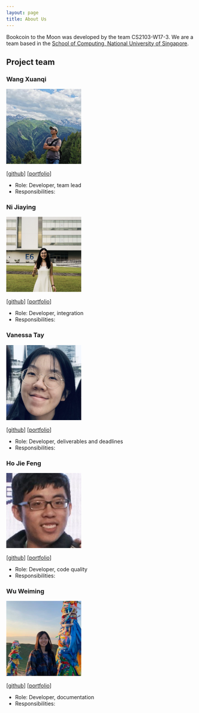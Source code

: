 ```yaml
---
layout: page
title: About Us
---
```


Bookcoin to the Moon was developed by the team CS2103-W17-3.
We are a team based in the [School of Computing, National University of Singapore](http://www.comp.nus.edu.sg).

## Project team

### Wang Xuanqi

<img src="images/xuanqi966.png" width="200px">

[[github](https://github.com/xuanqi966)]
[[portfolio](team/johndoe.md)]

* Role: Developer, team lead
* Responsibilities:

### Ni Jiaying

<img src="images/ninijiaying.png" width="200px">

[[github](http://github.com/ninijiaying)]
[[portfolio](team/johndoe.md)]

* Role: Developer, integration
* Responsibilities:

### Vanessa Tay

<img src="images/vvan-essa.png" width="200px">

[[github](http://github.com/vvan-essa)] [[portfolio](team/johndoe.md)]

* Role: Developer, deliverables and deadlines
* Responsibilities:

### Ho Jie Feng

<img src="images/hojiefeng.png" width="200px">

[[github](http://github.com/hojiefeng)]
[[portfolio](team/johndoe.md)]

* Role: Developer, code quality
* Responsibilities:

### Wu Weiming

<img src="images/ming-00.png" width="200px">

[[github](http://github.com/ming-00)]
[[portfolio](team/johndoe.md)]

* Role: Developer, documentation
* Responsibilities:
